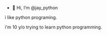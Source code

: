 - 👋 Hi, I’m @jay_python

i like python programing.

i'm 10 y/o trying to learn python programming.


